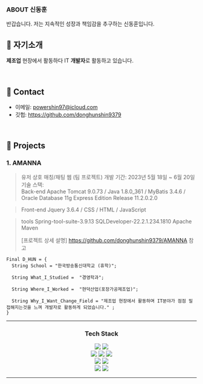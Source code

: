 
### ABOUT 신동훈
반갑습니다. 저는 지속적인 성장과 책임감을 추구하는 신동훈입니다. 
</br>

## :pushpin: 자기소개
**제조업** 현장에서 활동하다 IT **개발자**로 활동하고 있습니다.

</br>

## :pushpin: Contact
- 이메일: powershin97@icloud.com
- 깃헙: https://github.com/donghunshin9379

</br>

## :pushpin: Projects
### 1. AMANNA
> 유저 상호 매칭/채팅 웹 (팀 프로젝트)
> 개발 기간: 2023년 5월 18일 ~ 6월 20일   
> 기술 스택:  
> Back-end
Apache Tomcat 9.0.73 / Java 1.8.0_361 / MyBatis 3.4.6
/ Oracle Database 11g Express Edition Release 11.2.0.2.0

> Front-end
Jquery 3.6.4 / CSS / HTML / JavaScript
 
> tools
Spring-tool-suite-3.9.13
SQLDeveloper-22.2.1.234.1810
Apache Maven
>  
>[프로젝트 상세 설명] https://github.com/donghunshin9379/AMANNA 참고

```
Final D_HUN = {
  String School = "한국방송통신대학교 (휴학)";

  String What_I_Studied =  "경영학과";

  String Where_I_Worked =  "현덕산업(포장가공제조업)";

  String Why_I_Want_Change_Field = "제조업 현장에서 활동하며 IT분야가 점점 밀접해지는것을 느껴 개발자로 활동하게 되었습니다." ;
}
```

<hr>
<div align="center">
    <h3>Tech Stack</h3>
</div>
<div align="center">
    <p>
        <img src="https://img.shields.io/badge/Java-007396?style=flat&logo=Java&logoColor=white" />
        <img src="https://img.shields.io/badge/JavaScript-F7DF1E?style=flat&logo=JavaScript&logoColor=white" />
        <br>
        <img src="https://img.shields.io/badge/HTML5-E34F26?style=flat&logo=HTML5&logoColor=white" />
	    <img src="https://img.shields.io/badge/CSS-1572B6?style=flat&logo=CSS&logoColor=white" />
        <img src="https://img.shields.io/badge/jQuery-0769AD?style=flat&logo=jQuery&logoColor=white" />
        <br>
        <img src="https://img.shields.io/badge/Spring-6DB33F?style=flat&logo=Spring&logoColor=white" />
        <img src="https://img.shields.io/badge/apache tomcat-F8DC75?style=for-the-badge&logo=apachetomcat&logoColor=white">
        <br>
        <img src="https://img.shields.io/badge/oracle-F80000?style=for-the-badge&logo=oracle&logoColor=white">
        <img src="https://img.shields.io/badge/MyBatis-bf0603?style=flat&logo=Java&logoColor=white" />
    </p>
</div>
<hr>    
